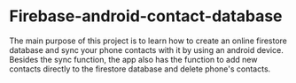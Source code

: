 # Firebase-android-contact-database

The main purpose of this project is to learn how to create an online firestore database and sync your phone contacts with it by using an android device. Besides the sync function, the app also has the function to add new contacts directly to the firestore database and delete phone's contacts.

